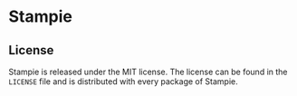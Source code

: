 Stampie
=======

License
-------

Stampie is released under the MIT license. The license can be found in the `LICENSE` file
and is distributed with every package of Stampie.
